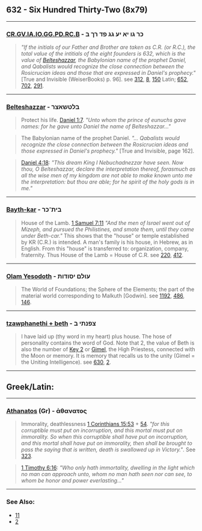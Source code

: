 ## 632 - Six Hundred Thirty-Two (8x79)

---

### [CR.GV.IA.IO.GG.PD.RC.B](/keys/KR.GV.IA.IO.GG.PD.RK.B) - כר גו יא יע גג פד רך ב
> *"If the initials of our Father and Brother are taken as C.R. (or R.C.), the total value of the intitials of the eight founders is 632, which is the value of [Belteshazzar](/keys/BLTShATzR), the Babylonian name of the prophet Daniel, and Qabalists would recognize the close connection between the Rosicrucian ideas and those that are expressed in Daniel's prophecy."* [True and Invisible (WeiserBooks) p. 96]. see [312](312), [8](8), [150](150) Latin; [652](652), [702](702), [291](291).

---

### [Belteshazzar](/keys/BLTShATzR) - בלטשאצר
> Protect his life. [Daniel 1:7](http://biblehub.com/daniel/1-7.htm). *"Unto whom the prince of eunuchs gave names: for he gave unto Daniel the name of Belteshazzar..."*

> The Babylonian name of the prophet Daniel. *"... Qabalists would recognize the close connection between the Rosicrucian ideas and those expressed in Daniel's prophecy."* [True and Invisible, page 162].

> [Daniel 4:18](http://biblehub.com/daniel/4-18.htm): *"This dream King I Nebuchadnezzar have seen. Now thou, O Belteshazzar, declare the interpretation thereof, forasmuch as all the wise men of my kingdom are not able to make known unto me the interpretation: but thou are able; for he spirit of the holy gods is in me."*

---

### [Bayth-kar](/keys/BITh-KR) - בית־כר
> House of the Lamb. [1 Samuel 7:11](http://biblehub.com/1_samuel/7-11.htm) *"And the men of Israel went out of Mizeph, and pursued the Philistines, and smote them, until they came under Beth-car."* This shows that the "house" or temple established by KR (C.R.) is intended. A man's family is his house, in Hebrew, as in English. From this "house" is transferred to: organization, company, fraternity. Thus House of the Lamb = House of C.R. see [220](220), [412](412).

---

### [Olam Yesodoth](/keys/OVLM.ISVDVTh) - עולם יסודות
> The World of Foundations; the Sphere of the Elements; the part of the material world corresponding to Malkuth [Godwin]. see [1192](1192), [486](486), [146](146).

---

### [tzawphanethi + beth](/keys/TzPNThI.B) - צפנתי ב
> I have laid up (thy word in my heart) plus house. The hose of personality contains the word of God. Note that 2, the value of Beth is also the number of [Key 2](2) or [Gimel](/keys/G), the High Priestess, connected with the Moon or memory. It is memory that recalls us to the unity (Gimel = the Uniting Intelligence). see [630](630), [2](2).

---

## Greek/Latin:

---

### [Athanatos](/greek?word=athanatos) (Gr) - ἀθανατος
> Immorality, deathlessness [1 Corinthians 15:53](http://biblehub.com/1_corinthians/15-53.htm) + [54](http://biblehub.com/1_corinthians/15-54.htm). *"for this corruptible must put on incorruption, and this mortal must put on immorality. So when this corruptible shall have put on incorruption, and this mortal shall have put on immorality, then shall be brought to pass the saying that is written, death is swallowed up in Victory."*. See [323](323).

> [1 Timothy 6:16](http://biblehub.com/1_timothy/6-16.htm): *"Who only hath immortality, dwelling in the light which no man can approach unto, whom no man hath seen nor can see, to whom be honor and power everlasting..."*

---

### See Also:

- [11](11)
- [2](2)
